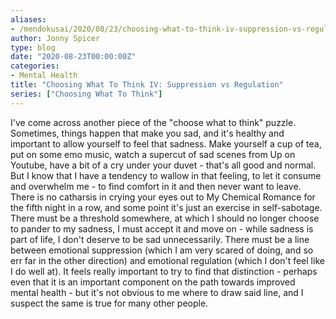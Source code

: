 ```yaml
---
aliases:
- /mendokusai/2020/08/23/choosing-what-to-think-iv-suppression-vs-regulation
author: Jonny Spicer
type: blog
date: "2020-08-23T00:00:00Z"
categories:
- Mental Health
title: "Choosing What To Think IV: Suppression vs Regulation"
series: ["Choosing What To Think"]
---
```

I've come across another piece of the "choose what to think" puzzle. Sometimes, things happen that make you sad, and it's healthy and important to allow yourself to feel that sadness.
Make yourself a cup of tea, put on some emo music, watch a supercut of sad scenes from Up on Youtube, have a bit of a cry under your duvet - that's all good and normal. But I know
that I have a tendency to wallow in that feeling, to let it consume and overwhelm me - to find comfort in it and then never want to leave. There is no catharsis in crying your eyes
out to My Chemical Romance for the fifth night in a row, and some point it's just an exercise in self-sabotage. There must be a threshold somewhere, at which I should no longer choose
to pander to my sadness, I must accept it and move on - while sadness is part of life, I don't deserve to be sad unnecessarily. There must be a line between emotional suppression
(which I am very scared of doing, and so err far in the other direction) and emotional regulation (which I don't feel like I do well at). It feels really important to try to find
that distinction - perhaps even that it is an important component on the path towards improved mental health - but it's not obvious to me where to draw said line, and I suspect the
same is true for many other people.
